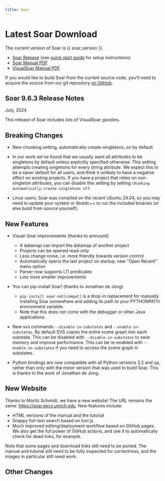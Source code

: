 ```yaml
---
title: Soar
---
```


# Latest Soar Download

The current version of Soar is {{ soar_version }}.

*   [Soar Release](https://github.com/SoarGroup/Soar/releases/download/releases%2F{{soar_version}}/SoarSuite_{{soar_version}}-Multiplatform.zip
)
(see [quick start guide](../../home/QuickStart.md) for setup instructions)
*   [Soar Manual PDF](https://github.com/SoarGroup/Soar/releases/download/releases%2F{{soar_version}}/SoarManual.pdf)
*   [VisualSoar Manual PDF](https://github.com/SoarGroup/Soar/releases/download/releases%2F{{soar_version}}/VisualSoar_UsersManual.pdf)

If you would like to build Soar from the current source code, you'll need to
acquire the source from our git repository [on GitHub](https://github.com/SoarGroup/Soar).

## Soar 9.6.3 Release Notes

July, 2024

This release of Soar includes lots of VisualSoar goodies.

## Breaking Changes

*   New chunking setting, automatically-create-singletons, on by default
*   In our work we've found that we usually want all attributes to be singletons
by default unless explicitly specified otherwise. This setting attempts creating
singletons for every string attribute. We expect this to be a saner default for
all users, and think it unlikely to have a negative effect on existing projects.
If you have a project that relies on non-singleton attributes, you can disable
this setting by setting `chunking automatically-create-singletons off`.

*   Linux users: Soar was compiled on the recent Ubuntu 24.04, so you may need
to update your system or libstdc++ to run the included binaries (or else build
from source yourself).

## New Features

*   Visual-Soar improvements (thanks to amnuxoll)
    *   A datamap can import the datamap of another project
    *   Projects can be opened read-only
    *   Less change noise, i.e. more friendly towards version control
    *   Automatically opens the last project on startup; new "Open Recent" menu option
    *   Parser now supports LTI predicates
    *   Lots more smaller improvements

*   You can pip-install Soar! (thanks to Jonathan de Jong)
    *   `pip install soar-sml[compat]` is a drop-in replacement for manually
    installing Soar somewhere and adding its path to your PYTHONPATH environment
    variable.
    *   Note that this does not come with the debugger or other Java applications.
*   New svs commands `--disable-in-substates` and `--enable-in-substates`. By
default SVS copies the entire scene graph into each substate. This can be
disabled with `--disable-in-substates` to save memory and improve performance.
This can be re-enabled with `--enable-in-substates` if you need to access the
scene graph in substates.
*   Python bindings are now compatible with all Python versions 3.2 and up,
rather than only with the minor version that was used to build Soar. This is
thanks to the work of Jonathan de Jong.

## New Website

Thanks to Moritz Schmidt, we have a new website! The URL remains the same:
<https://soar.eecs.umich.edu>. New features include:

*   HTML versions of the manual and the tutorial
*   Snappy full-text search based on lunr.js
*   Much improved editing/deployment workflow based on GitHub pages. We also get
the full power of GitHub actions, and use it to automatically check for dead
links, for example.

Note that some pages and download links still need to be ported. The manual and
tutorial still need to be fully inspected for correctness, and the images in
particular still need work.

## Other Changes
